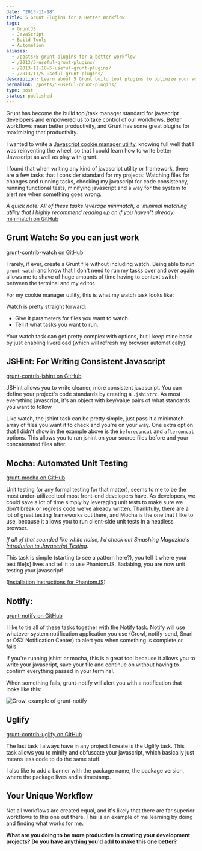 ```yaml
---
date: "2013-11-18"
title: 5 Grunt Plugins for a Better Workflow
tags:
  - GruntJS
  - JavaScript
  - Build Tools
  - Automation
aliases:
  - /posts/5-grunt-plugins-for-a-better-workflow
  - /2013/5-useful-grunt-plugins/
  - /2013-11-18-5-useful-grunt-plugins/
  - /2013/11/5-useful-grunt-plugins/
description: Learn about 5 Grunt build tool plugins to optimize your workflow.
permalink: /posts/5-useful-grunt-plugins/
type: post
status: published
---
```




Grunt has become the build tool/task manager standard for javascript developers and empowered us to take control of our workflows. Better workflows mean better productivity, and Grunt has some great plugins for maximizing that productivity.

I wanted to write a [Javascript cookie manager utility](https://github.com/chaseadamsio/cookiejar), knowing full well that I was reinventing the wheel, so that I could learn how to write better Javascript as well as play with grunt.

I found that when writing any kind of javascript utility or framework, there are a few tasks that I consider standard for my projects: Watching files for changes and running tasks, checking my javascript for code consistency, running functional tests, minifying javascript and a way for the system to alert me when something goes wrong.

_A quick note: All of these tasks leverage minimatch, a 'minimal matching' utility that I highly recommend reading up on if you haven't already:_ [minimatch on GitHub](https://github.com/isaacs/minimatch)

## Grunt Watch: So you can just work

[grunt-contrib-watch on GitHub](https://github.com/gruntjs/grunt-contrib-watch)

I rarely, if ever, create a Grunt file without including watch. Being able to run `grunt watch` and know that I don't need to run my tasks over and over again allows me to shave of huge amounts of time having to context switch between the terminal and my editor.

For my cookie manager utility, this is what my watch task looks like:

Watch is pretty straight forward:

- Give it parameters for files you want to watch.
- Tell it what tasks you want to run.

Your watch task can get pretty complex with options, but I keep mine basic by just enabling livereload (which will refresh my browser automatically).

## JSHint: For Writing Consistent Javascript

[grunt-contrib-jshint on GitHub](https://github.com/gruntjs/grunt-contrib-jshint)

JSHint allows you to write cleaner, more consistent javascript. You can define your project's code standards by creating a `.jshintrc`. As most everything javascript, it's an object with key/value pairs of what standards you want to follow.

Like watch, the jshint task can be pretty simple, just pass it a minimatch array of files you want it to check and you're on your way. One extra option that I didn't show in the example above is the `beforeconcat` and `afterconcat` options. This allows you to run jshint on your source files before and your concatenated files after.

## Mocha: Automated Unit Testing

[grunt-mocha on GitHub](https://github.com/kmiyashiro/grunt-mocha)

Unit testing (or any formal testing for that matter), seems to me to be the most under-utilized tool most front-end developers have. As developers, we could save a lot of time simply by leveraging unit tests to make sure we don't break or regress code we've already written. Thankfully, there are a lot of great testing frameworks out there, and Mocha is the one that I like to use, because it allows you to run client-side unit tests in a headless browser.

_If all of that sounded like white noise, I'd check out Smashing Magazine's [Introdution to Javascript Testing](https://coding.smashingmagazine.com/2012/06/27/introduction-to-javascript-unit-testing/)._

This task is simple (starting to see a pattern here?), you tell it where your test file[s] lives and tell it to use PhantomJS. Badabing, you are now unit testing your javascript!

([Installation instructions for PhantomJS](https://phantomjs.org/download.html))

## Notify:

[grunt-notify on GitHub](https://github.com/dylang/grunt-notify)

I like to tie all of these tasks together with the Notify task. Notify will use whatever system notification application you use (Growl, notify-send, Snarl or OSX Notification Center) to alert you when something is complete or fails.

If you're running jshint or mocha, this is a great tool because it allows you to write your javascript, save your file and continue on without having to confirm everything passed in your terminal.

When something fails, grunt-notify will alert you with a notification that looks like this:

![Growl example of grunt-notify](https://f.cloud.github.com/assets/51505/982676/43c372da-0814-11e3-89e5-0cb0f45f50e1.png)

## Uglify

[grunt-contrib-uglify on GitHub](https://github.com/gruntjs/grunt-contrib-uglify)

The last task I always have in any project I create is the Uglify task. This task allows you to minify and obfuscate your javascript, which basically just means less code to do the same stuff.

I also like to add a banner with the package name, the package version, where the package lives and a timestamp.

## Your Unique Workflow

Not all workflows are created equal, and it's likely that there are far superior workflows to this one out there. This is an example of me learning by doing and finding what works for me.

**What are you doing to be more productive in creating your development projects? Do you have anything you'd add to make this one better?**

